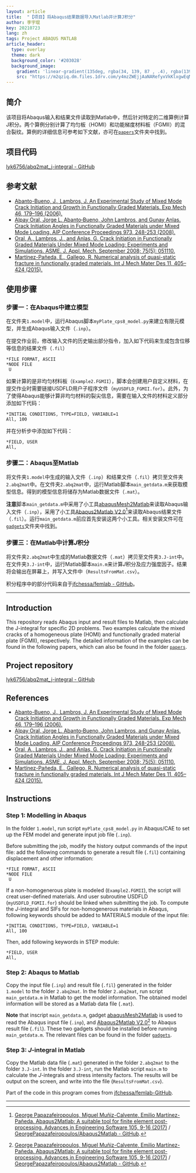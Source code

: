 ```yaml
---
layout: article
title:  "【项目】将Abaqus结果数据导入Matlab并计算J积分"
author: 李宇琨
key: 20210723
lang: zh
tags: Project ABAQUS MATLAB
article_header:
  type: overlay
  theme: dark
  background_color: '#203028'
  background_image:
    gradient: 'linear-gradient(135deg, rgba(34, 139, 87 , .4), rgba(139, 34, 139, .4))'
    src: "https://m2qziq.dm.files.1drv.com/y4mzZWEjjAaNARefyxVkKlxgwEqMB9rIn39wANVzd5uOzUAzLqeuSf42u3C7tSgXdUgrJZgR4-vcrINIiY7YVn1tMjgnuI3pF6Z8KzW6Fb318P6UCPtiZd_k0QYcsEUMmDeeJCoTGPhJz3tIsnBGikod3UQNlytoJym4wcdypIwKdDWVnWdaMzOnBusQVoIn1N71leU_ISdOrv3cxIijF73MQ?width=870&height=400&cropmode=none"
---
```


## 简介

该项目将Abaqus输入和结果文件读取到Matlab中，然后针对特定的二维算例计算J积分。两个算例分别计算了均匀板（HOMI）和功能梯度材料板（FGMII）的混合裂纹。算例的详细信息可参考如下文献，亦可在[`papers`](https://github.com/lyk6756/abq2mat_j-integral/tree/main/papers)文件夹中找到。

## 项目代码

[lyk6756/abq2mat_j-integral - GitHub](https://github.com/lyk6756/abq2mat_j-integral)

## 参考文献

* [Abanto-Bueno, J., Lambros, J. An Experimental Study of Mixed Mode Crack Initiation and Growth in Functionally Graded Materials. Exp Mech 46, 179–196 (2006).](https://doi.org/10.1007/s11340-006-6416-6)
* [Alpay Oral, Jorge L. Abanto‐Bueno, John Lambros, and Gunay Anlas. Crack Initiation Angles in Functionally Graded Materials under Mixed Mode Loading. AIP Conference Proceedings 973, 248-253 (2008).](https://doi.org/10.1063/1.2896785)
* [Oral, A., Lambros, J., and Anlas, G. Crack Initiation in Functionally Graded Materials Under Mixed Mode Loading: Experiments and Simulations. ASME. J. Appl. Mech. September 2008; 75(5): 051110.](https://doi.org/10.1115/1.2936238)
* [Martínez-Pañeda, E., Gallego, R. Numerical analysis of quasi-static fracture in functionally graded materials. Int J Mech Mater Des 11, 405–424 (2015).](https://doi.org/10.1007/s10999-014-9265-y)

## 使用步骤

### 步骤一：在Abaqus中建立模型

在文件夹`1.model`中，运行Abaqus脚本`myPlate_cps8_model.py`来建立有限元模型，并生成Abaqus输入文件（`.inp`）。

在提交作业前，修改输入文件的历史输出部分指令，加入如下代码来生成包含位移等信息的结果文件（`.fil`）

```
*FILE FORMAT, ASCII
*NODE FILE
 U
```

如果计算的是非均匀材料板（`Example2.FGMII`），脚本会创建用户自定义材料，在提交作业时需要链接USDFLD用户子程序文件（`myUSDFLD_FGMII.for`）。此外，为了使得Abaqus能够计算非均匀材料的裂尖信息，需要在输入文件的材料定义部分添加如下代码：

```
*INITIAL CONDITIONS, TYPE=FIELD, VARIABLE=1
All, 100
```

并在分析步中添加如下代码：

```
*FIELD, USER
All,
```

### 步骤二：Abaqus至Matlab

将文件夹`1.model`中生成的输入文件（`.inp`）和结果文件（`.fil`）拷贝至文件夹`2.abq2mat`中。在文件夹`2.abq2mat`中，运行Matlab脚本`main_getdata.m`来获取模型信息。得到的模型信息将储存为Matlab数据文件（`.mat`）。

**注意**脚本`main_getdata.m`中采用了小工具[abaqusMesh2Matlab][abaqusMesh2Matlab]来读取Abaqus输入文件（`.inp`），采用了小工具[Abaqus2Matlab V2.0][Abaqus2Matlab][^1]来读取Abaqus结果文件（`.fil`）。运行`main_getdata.m`前应首先安装这两个小工具。相关安装文件可在[`gadgets`](https://github.com/lyk6756/abq2mat_j-integral/tree/main/gadgets/)文件夹中找到。

### 步骤三：在Matlab中计算*J*积分

将文件夹`2.abq2mat`中生成的Matlab数据文件（`.mat`）拷贝至文件夹`3.J-int`中。在文件夹`3.J-int`中，运行Matlab脚本`main.m`来计算*J*积分及应力强度因子。结果将会输出在屏幕上，并写入文件中（`ResultsFromMat.csv`）。

积分程序中的部分代码来自于[jfchessa/femlab - GitHub](https://github.com/jfchessa/femlab)。

---

## Introduction

This repository reads Abaqus input and result files to Matlab, then calculate the J-integral for specific 2D problems. Two examples calculate the mixed cracks of a homogeneous plate (HOMI) and functionally graded material plate (FGMII), respectively. The detailed information of the examples can be found in the following papers, which can also be found in the folder [`papers`](https://github.com/lyk6756/abq2mat_j-integral/tree/main/papers).

## Project repository

[lyk6756/abq2mat_j-integral - GitHub](https://github.com/lyk6756/abq2mat_j-integral)

## References

* [Abanto-Bueno, J., Lambros, J. An Experimental Study of Mixed Mode Crack Initiation and Growth in Functionally Graded Materials. Exp Mech 46, 179–196 (2006).](https://doi.org/10.1007/s11340-006-6416-6)
* [Alpay Oral, Jorge L. Abanto‐Bueno, John Lambros, and Gunay Anlas. Crack Initiation Angles in Functionally Graded Materials under Mixed Mode Loading. AIP Conference Proceedings 973, 248-253 (2008).](https://doi.org/10.1063/1.2896785)
* [Oral, A., Lambros, J., and Anlas, G. Crack Initiation in Functionally Graded Materials Under Mixed Mode Loading: Experiments and Simulations. ASME. J. Appl. Mech. September 2008; 75(5): 051110.](https://doi.org/10.1115/1.2936238)
* [Martínez-Pañeda, E., Gallego, R. Numerical analysis of quasi-static fracture in functionally graded materials. Int J Mech Mater Des 11, 405–424 (2015).](https://doi.org/10.1007/s10999-014-9265-y)

## Instructions

### Step 1: Modelling in Abaqus

In the folder `1.model`, run script `myPlate_cps8_model.py` in Abaqus/CAE to set up the FEM model and generate input job file (`.inp`).

Before submitting the job, modify the history output commands of the input file: add the following commands to generate a result file (`.fil`) containing displacement and other information:

```
*FILE FORMAT, ASCII
*NODE FILE
 U
```

If a non-homogenerous plate is modeled (`Example2.FGMII`), the script will creat user-defined materials. And user subroutine USDFLD (`myUSDFLD_FGMII.for`) should be linked when submitting the job. To compute the *J*-integral and SIFs for non-homogenerous materials in Abaqus, following keywords should be added to MATERIALS module of the input file:

```
*INITIAL CONDITIONS, TYPE=FIELD, VARIABLE=1
All, 100
```

Then, add following keywords in STEP module:

```
*FIELD, USER
All,
```

### Step 2: Abaqus to Matlab

Copy the input file (`.inp`) and result file (`.fil`) generated in the folder `1.model` to the folder `2.abq2mat`. In the folder `2.abq2mat`, run script `main_getdata.m` in Matlab to get the model information. The obtained model information will be stored as a Matlab data file (`.mat`).

**Note** that inscript `main_getdata.m`, gadget [abaqusMesh2Matlab][abaqusMesh2Matlab] is used to read the Abaqus input file (`.inp`), and [Abaqus2Matlab V2.0][Abaqus2Matlab][^1] to Abaqus result file (`.fil`). These two gadgets should be installed before running `main_getdata.m`. The relevant files can be found in the folder [`gadgets`](https://github.com/lyk6756/abq2mat_j-integral/tree/main/gadgets/).

### Step 3: *J*-integral in Matlab

Copy the Matlab data file (`.mat`) generated in the folder `2.abq2mat` to the folder `3.J-int`. In the folder `3.J-int`, run the Matlab script `main.m` to calculate the *J*-integrals and stress intensity factors. The results will be output on the screen, and write into the file (`ResultsFromMat.csv`).

Part of the code in this program comes from [jfchessa/femlab-GitHub](https://github.com/jfchessa/femlab).

---

[^1]: [George Papazafeiropoulos, Miguel Muñiz-Calvente, Emilio Martínez-Pañeda. Abaqus2Matlab: A suitable tool for finite element post-processing. Advances in Engineering Software 105, 9-16 (2017)](https://doi.org/10.1016/j.advengsoft.2017.01.006) / [GeorgePapazafeiropoulos/Abaqus2Matlab - GitHub](https://github.com/GeorgePapazafeiropoulos/Abaqus2Matlab).

[Abaqus2Matlab]: http://www.abaqus2matlab.com/
[abaqusMesh2Matlab]: https://www.mathworks.com/matlabcentral/fileexchange/67437-abaqusmesh2matlab
